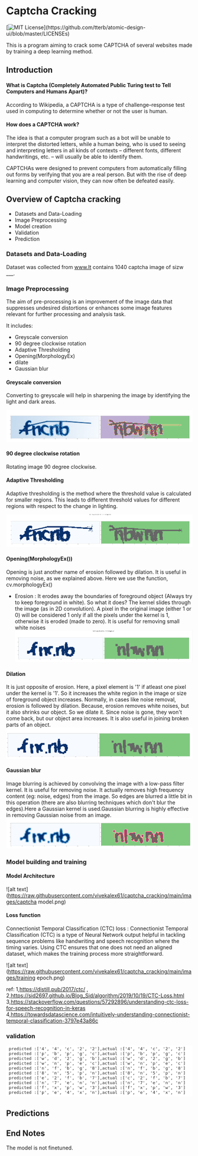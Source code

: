 
# Captcha Cracking

[![MIT License](https://img.shields.io/apm/l/atomic-design-ui.svg?)](https://github.com/tterb/atomic-design-ui/blob/master/LICENSEs)

This is a program aiming to crack some CAPTCHA of several websites made by training a deep learning method.




## Introduction 

#### What is Captcha (Completely Automated Public Turing test to Tell Computers and Humans Apart)?

According to Wikipedia, a CAPTCHA is a type of challenge–response test used in computing to determine whether or not the user is human.


#### How does a CAPTCHA work?

The idea is that a computer program such as a bot will be unable to interpret the distorted letters, while a human being, who is used to seeing and interpreting letters in all kinds of contexts – different fonts, different handwritings, etc. – will usually be able to identify them.

CAPTCHAs were designed to prevent computers from automatically filling out forms by verifying that you are a real person. But with the rise of deep learning and computer vision, they can now often be defeated easily.


## Overview of Captcha cracking
- Datasets and Data-Loading
- Image Preprocessing
- Model creation
- Validation
- Prediction
### Datasets and Data-Loading

Dataset was collected from www.It contains 1040 captcha image of sizw ___.

### Image Preprocessing

The aim of pre-processing is an improvement of the image data that suppresses undesired distortions or enhances some image features relevant for further processing and analysis task.

It includes:
- Greyscale conversion
- 90 degree clockwise rotation
- Adaptive Thresholding
- Opening(MorphologyEx)
- dilate
- Gaussian blur


#### Greyscale conversion

Converting to greyscale will help in sharpening the image by identifying the light and dark areas.

![alt text](https://raw.githubusercontent.com/vivekalex61/captcha_cracking/main/images/grayscale_captcha.png)

#### 90 degree clockwise rotation
Rotating image 90 degree clockwise.

#### Adaptive Thresholding

Adaptive thresholding is the method where the threshold value is calculated for smaller regions. This leads to different threshold values for different regions with respect to the change in lighting. 

![alt text](https://raw.githubusercontent.com/vivekalex61/captcha_cracking/main/images/aadaptivethresholdingcaptcha.png)

#### Opening(MorphologyEx())

Opening is just another name of erosion followed by dilation. It is useful in removing noise, as we explained above. Here we use the function, cv.morphologyEx()
- Erosion : It erodes away the boundaries of foreground object (Always try to keep foreground in white). So what it does? The kernel slides through the image (as in 2D convolution). A pixel in the original image (either 1 or 0) will be considered 1 only if all the pixels under the kernel is 1, otherwise it is eroded (made to zero). It is useful for removing small white noises 
![alt text](https://raw.githubusercontent.com/vivekalex61/captcha_cracking/main/images/morphx_captcha.png)

#### Dilation
It is just opposite of erosion. Here, a pixel element is '1' if atleast one pixel under the kernel is '1'. So it increases the white region in the image or size of foreground object increases. Normally, in cases like noise removal, erosion is followed by dilation. Because, erosion removes white noises, but it also shrinks our object. So we dilate it. Since noise is gone, they won't come back, but our object area increases. It is also useful in joining broken parts of an object.
![alt text](https://raw.githubusercontent.com/vivekalex61/captcha_cracking/main/images/dilate_cpatcha.png)

#### Gaussian blur 
Image blurring is achieved by convolving the image with a low-pass filter kernel. It is useful for removing noise. It actually removes high frequency content (eg: noise, edges) from the image. So edges are blurred a little bit in this operation (there are also blurring techniques which don't blur the edges).Here a Gaussian kernel is used.Gaussian blurring is highly effective in removing Gaussian noise from an image.
![alt text](https://raw.githubusercontent.com/vivekalex61/captcha_cracking/main/images/gaussina_blur_captcha.png)

### Model building and training
#### Model Architecture

![alt text](https://raw.githubusercontent.com/vivekalex61/captcha_cracking/main/images/captcha model.png)

#### Loss function

Connectionist Temporal Classification (CTC) loss :
Connectionist Temporal Classification (CTC) is a type of Neural Network output helpful in tackling sequence problems like handwriting and speech recognition where the timing varies. Using CTC ensures that one does not need an aligned dataset, which makes the training process more straightforward.

![alt text](https://raw.githubusercontent.com/vivekalex61/captcha_cracking/main/images/training epoch.png)

ref: 1,https://distill.pub/2017/ctc/ , 2,https://sid2697.github.io/Blog_Sid/algorithm/2019/10/19/CTC-Loss.html
3,https://stackoverflow.com/questions/57292896/understanding-ctc-loss-for-speech-recognition-in-keras
4,https://towardsdatascience.com/intuitively-understanding-connectionist-temporal-classification-3797e43a86c

### validation 

![alt text](https://raw.githubusercontent.com/vivekalex61/captcha_cracking/main/images/evaluation_capt.png)

## Predictions


## End Notes
The model is not finetuned. 
